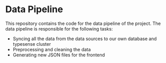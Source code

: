 # Data Pipeline

This repository contains the code for the data pipeline of the project. The data pipeline is responsible for the following tasks:
- Syncing all the data from the data sources to our own database and typesense cluster
- Preprocessing and cleaning the data
- Generating new JSON files for the frontend